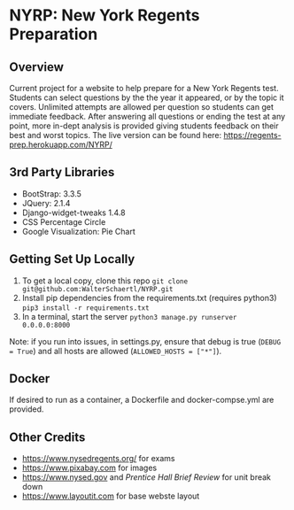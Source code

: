# NYRP: New York Regents Preparation

## Overview
Current project for a website to help prepare for a New York Regents
test. Students can select questions by the the year it appeared, or
by the topic it covers. Unlimited attempts are allowed per question so
students can get immediate feedback. After answering all questions or
ending the test at any point, more in-dept analysis is provided giving
students feedback on their best and worst topics. The live version
can be found here: https://regents-prep.herokuapp.com/NYRP/

## 3rd Party Libraries
- BootStrap:  3.3.5
- JQuery:     2.1.4
- Django-widget-tweaks 1.4.8
- CSS Percentage Circle
- Google Visualization: Pie Chart

## Getting Set Up Locally
1. To get a local copy, clone this repo
`git clone git@github.com:WalterSchaertl/NYRP.git`
2. Install pip dependencies from the requirements.txt (requires python3)
`pip3 install -r requirements.txt`
3. In a terminal, start the server
`python3 manage.py runserver 0.0.0.0:8000`

Note: if you run into issues, in settings.py, ensure that debug is true
(`DEBUG = True`) and all hosts are allowed (`ALLOWED_HOSTS = ["*"]`).

## Docker
If desired to run as a container, a Dockerfile and docker-compse.yml are provided.

## Other Credits
* https://www.nysedregents.org/ for exams
* https://www.pixabay.com for images
* https://www.nysed.gov and _Prentice Hall Brief Review_ for unit break down
* https://www.layoutit.com for base webste layout